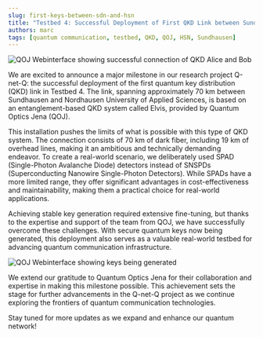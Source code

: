 ```yaml
---
slug: first-keys-between-sdn-and-hsn
title: "Testbed 4: Successful Deployment of First QKD Link between Sundhausen and Nordhausen"
authors: marc
tags: [quantum communication, testbed, QKD, QOJ, HSN, Sundhausen]
---
```

![QOJ Webinterface showing successful connection of QKD Alice and Bob](/img/qoj_dashboard.png)

We are excited to announce a major milestone in our research project Q-net-Q: the successful deployment of the first quantum key distribution (QKD) link in Testbed 4. The link, spanning approximately 70 km between Sundhausen and Nordhausen University of Applied Sciences, is based on an entanglement-based QKD system called Elvis, provided by Quantum Optics Jena (QOJ).

This installation pushes the limits of what is possible with this type of QKD system. The connection consists of 70 km of dark fiber, including 19 km of overhead lines, making it an ambitious and technically demanding endeavor. To create a real-world scenario, we deliberately used SPAD (Single-Photon Avalanche Diode) detectors instead of SNSPDs (Superconducting Nanowire Single-Photon Detectors). While SPADs have a more limited range, they offer significant advantages in cost-effectiveness and maintainability, making them a practical choice for real-world applications.

Achieving stable key generation required extensive fine-tuning, but thanks to the expertise and support of the team from QOJ, we have successfully overcome these challenges. With secure quantum keys now being generated, this deployment also serves as a valuable real-world testbed for advancing quantum communication infrastructure.

![QOJ Webinterface showing keys being generated](/img/qoj_protocol.png)

We extend our gratitude to Quantum Optics Jena for their collaboration and expertise in making this milestone possible. This achievement sets the stage for further advancements in the Q-net-Q project as we continue exploring the frontiers of quantum communication technologies.

Stay tuned for more updates as we expand and enhance our quantum network!
